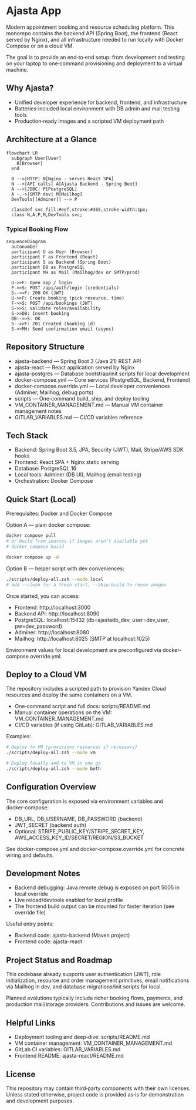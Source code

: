 # Ajasta App

Modern appointment booking and resource scheduling platform. This monorepo contains the backend API (Spring Boot), the frontend (React served by Nginx), and all infrastructure needed to run locally with Docker Compose or on a cloud VM.

The goal is to provide an end‑to‑end setup: from development and testing on your laptop to one‑command provisioning and deployment to a virtual machine.


## Why Ajasta?
- Unified developer experience for backend, frontend, and infrastructure
- Batteries‑included local environment with DB admin and mail testing tools
- Production‑ready images and a scripted VM deployment path


## Architecture at a Glance

```mermaid
flowchart LR
  subgraph User[User]
    B[Browser]
  end

  B -->|HTTP| N[Nginx - serves React SPA]
  N -->|API calls| A[Ajasta Backend - Spring Boot]
  A -->|JDBC| P[PostgreSQL]
  A -.->|SMTP dev| M[Mailhog]
  DevTools[[Adminer]] --> P

  classDef svc fill:#eef,stroke:#365,stroke-width:1px;
  class N,A,P,M,DevTools svc;
```

### Typical Booking Flow
```mermaid
sequenceDiagram
  autonumber
  participant U as User (Browser)
  participant F as Frontend (React)
  participant S as Backend (Spring Boot)
  participant DB as PostgreSQL
  participant MH as Mail (Mailhog/dev or SMTP/prod)

  U->>F: Open app / login
  F->>S: POST /api/auth/login (credentials)
  S-->>F: 200 OK (JWT)
  U->>F: Create booking (pick resource, time)
  F->>S: POST /api/bookings (JWT)
  S->>S: Validate roles/availability
  S->>DB: Insert booking
  DB-->>S: OK
  S-->>F: 201 Created (booking id)
  S->>MH: Send confirmation email (async)
```


## Repository Structure
- ajasta-backend — Spring Boot 3 (Java 21) REST API
- ajasta-react — React application served by Nginx
- ajasta-postgres — Database bootstrap/init scripts for local development
- docker-compose.yml — Core services (PostgreSQL, Backend, Frontend)
- docker-compose.override.yml — Local developer conveniences (Adminer, Mailhog, debug ports)
- scripts — One‑command build, ship, and deploy tooling
- VM_CONTAINER_MANAGEMENT.md — Manual VM container management notes
- GITLAB_VARIABLES.md — CI/CD variables reference


## Tech Stack
- Backend: Spring Boot 3.5, JPA, Security (JWT), Mail, Stripe/AWS SDK hooks
- Frontend: React SPA + Nginx static serving
- Database: PostgreSQL 16
- Local tools: Adminer (DB UI), Mailhog (email testing)
- Orchestration: Docker Compose


## Quick Start (Local)
Prerequisites: Docker and Docker Compose

Option A — plain docker compose:

```bash
docker compose pull
# or build from sources if images aren’t available yet
# docker compose build

docker compose up -d
```

Option B — helper script with dev conveniences:

```bash
./scripts/deploy-all.zsh --mode local
# add --clean for a fresh start, --skip-build to reuse images
```

Once started, you can access:
- Frontend: http://localhost:3000
- Backend API: http://localhost:8090
- PostgreSQL: localhost:15432 (db=ajastadb_dev, user=dev_user, pw=dev_password)
- Adminer: http://localhost:8080
- Mailhog: http://localhost:8025 (SMTP at localhost:1025)

Environment values for local development are preconfigured via docker-compose.override.yml.


## Deploy to a Cloud VM
The repository includes a scripted path to provision Yandex Cloud resources and deploy the same containers on a VM.

- One‑command script and full docs: scripts/README.md
- Manual container operations on the VM: VM_CONTAINER_MANAGEMENT.md
- CI/CD variables (if using GitLab): GITLAB_VARIABLES.md

Examples:
```bash
# Deploy to VM (provisions resources if necessary)
./scripts/deploy-all.zsh --mode vm

# Deploy locally and to VM in one go
./scripts/deploy-all.zsh --mode both
```


## Configuration Overview
The core configuration is exposed via environment variables and docker‑compose:
- DB_URL, DB_USERNAME, DB_PASSWORD (backend)
- JWT_SECRET (backend auth)
- Optional: STRIPE_PUBLIC_KEY/STRIPE_SECRET_KEY, AWS_ACCESS_KEY_ID/SECRET/REGION/S3_BUCKET

See docker-compose.yml and docker-compose.override.yml for concrete wiring and defaults.


## Development Notes
- Backend debugging: Java remote debug is exposed on port 5005 in local override
- Live reload/devtools enabled for local profile
- The frontend build output can be mounted for faster iteration (see override file)

Useful entry points:
- Backend code: ajasta-backend (Maven project)
- Frontend code: ajasta-react


## Project Status and Roadmap
This codebase already supports user authentication (JWT), role initialization, resource and order management primitives, email notifications via Mailhog in dev, and database migrations/init scripts for local.

Planned evolutions typically include richer booking flows, payments, and production mail/storage providers. Contributions and issues are welcome.


## Helpful Links
- Deployment tooling and deep‑dive: scripts/README.md
- VM container management: VM_CONTAINER_MANAGEMENT.md
- GitLab CI variables: GITLAB_VARIABLES.md
- Frontend README: ajasta-react/README.md


## License
This repository may contain third‑party components with their own licenses. Unless stated otherwise, project code is provided as‑is for demonstration and development purposes.
